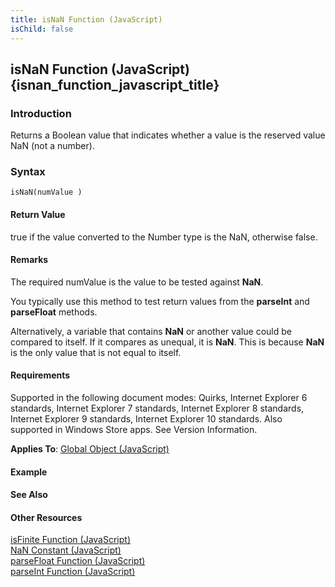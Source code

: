 ```yaml
---
title: isNaN Function (JavaScript)
isChild: false
---
```


## isNaN Function (JavaScript) {isnan_function_javascript_title}

### Introduction 

 Returns a Boolean value that indicates whether a value is the reserved value NaN (not a number).

### Syntax 

```
isNaN(numValue )
```

#### Return Value 

<div id="returnValueSection" class="section" name="collapseableSection" style="">
  <p xmlns:util="util">
    <span sdata="langKeyword" value="true"><span class="keyword">true</span></span> if the value converted to the <span sdata="langKeyword" value="Number"><span class="keyword">Number</span></span>
    type is the <span sdata="langKeyword" value="NaN"><span class="keyword">NaN</span></span>, otherwise <span sdata="langKeyword" value="false"><span class="keyword">false</span></span>.
  </p>
</div>

#### Remarks 

<div id="languageReferenceRemarksSection" class="section" name="collapseableSection" style="">
  <p xmlns:util="util">
    The required <span class="parameter" sdata="paramReference">numValue</span> is the value to be tested against <b>NaN</b>.
  </p>
  <p xmlns:util="util">
    You typically use this method to test return values from the <b>parseInt</b> and <b>parseFloat</b> methods.
  </p>
  <p xmlns:util="util">
    Alternatively, a variable that contains <b>NaN</b> or another value could be compared to itself. If it compares as unequal, it is <b>NaN</b>. This is because <b>NaN</b> is the only value that is
    not equal to itself.
  </p>
</div>

#### Requirements 

<div id="requirementsTitleSection" class="section" name="collapseableSection" style="">
  <p xmlns:util="util"></p>
  <p>
    Supported in the following document modes: Quirks, Internet Explorer 6 standards, Internet Explorer 7 standards, Internet Explorer 8 standards, Internet Explorer 9 standards, Internet Explorer 10
    standards. Also supported in Windows Store apps. See Version Information.
  </p>
  <p xmlns:util="util">
    <b>Applies To</b>: <span sdata="link"><a href="81a40cad-9354-4e38-8ad0-83fc4257baee.htm">Global Object (JavaScript)</a></span>
  </p>
</div>

#### Example 

#### See Also 

<div id="seeAlsoSection" class="section" name="collapseableSection" style="">
  <h4 class="subHeading">
    Other Resources
  </h4>
  <div class="seeAlsoStyle">
    <span sdata="link" xmlns:util="util"><a href="ea9287d2-892f-496b-86b7-f9196868d5cf.htm">isFinite Function (JavaScript)</a></span>
  </div>
  <div class="seeAlsoStyle">
    <span sdata="link" xmlns:util="util"><a href="d57d52ab-81e2-42a5-9360-99a489eb9406.htm">NaN Constant (JavaScript)</a></span>
  </div>
  <div class="seeAlsoStyle">
    <span sdata="link" xmlns:util="util"><a href="a7d87a69-1919-4623-be85-972e6376dd2d.htm">parseFloat Function (JavaScript)</a></span>
  </div>
  <div class="seeAlsoStyle">
    <span sdata="link" xmlns:util="util"><a href="e86471af-2a0e-4359-83af-f1ac81e51421.htm">parseInt Function (JavaScript)</a></span>
  </div>
</div>

